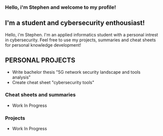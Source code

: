 ### Hello, i'm Stephen and welcome to my profile!


## I'm a student and cybersecurity enthousiast! 
Hello, i'm Stephen. I'm an applied informatics student with a personal intrest in cybersecurity. Feel free to use my projects, summaries and cheat sheets for personal knowledge development! 


## PERSONAL PROJECTS
- Write bachelor thesis "5G network security landscape and tools analysis"
- Create cheat sheet "cybersecurity tools"


### Cheat sheets and summaries
- Work In Progress

### Projects 
- Work In Progress
